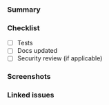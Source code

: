 ### Summary

### Checklist

- [ ] Tests
- [ ] Docs updated
- [ ] Security review (if applicable)

### Screenshots

### Linked issues
